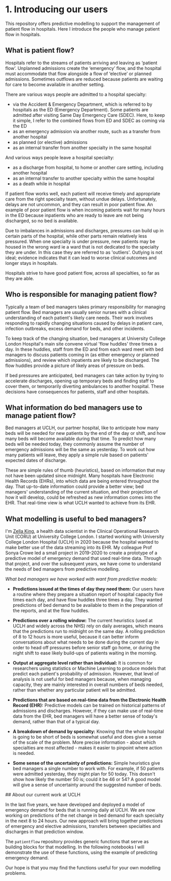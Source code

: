 # 1. Introducing our users

This repository offers predictive modelling to support the management of patient flow in hospitals. Here I introduce the people who manage patient flow in hospitals. 

## What is patient flow?

Hospitals refer to the streams of patients arriving and leaving as ‘patient flow’. Unplanned admissions create the ‘emergency’ flow, and the hospital must accommodate that flow alongside a flow of ‘elective’ or planned admissions. Sometimes outflows are reduced because patients are waiting for care to become available in another setting.  

There are various ways people are admitted to a hospital specialty: 

- via the Accident & Emergency Department, which is referred to by hospitals as the ED (Emergency Department). Some patients are admitted after visiting Same Day Emergency Care (SDEC). Here, to keep it simple, I refer to the combined flows from ED and SDEC as coming via the ED
- as an emergency admission via another route, such as a transfer from another hospital
- as planned (or elective) admissions 
- as an internal transfer from another specialty in the same hospital

And various ways people leave a hospital specialty: 

- as a discharge from hospital, to home or another care setting, including another hospital
- as an internal transfer to another specialty within the same hospital
- as a death while in hospital

If patient flow works well, each patient will receive timely and appropriate care from the right specialty team, without undue delays. Unfortunately, delays are not uncommon, and they can result in poor patient flow. An example of poor patient flow is when incoming patients wait for many hours in the ED because inpatients who are ready to leave are not being discharged, so no bed is available.

Due to imbalances in admissions and discharges, pressures can build up in certain parts of the hospital, while other parts remain relatively less pressured. When one specialty is under pressure, new patients may be housed in the wrong ward ie a ward that is not dedicated to the specialty they are under. In this case they are referred to as 'outliers'. Outlying is not ideal; evidence indicates that it can lead to worse clinical outcomes and longer stays in hospitals. 

Hospitals strive to have good patient flow, across all specialties, so far as they are able. 

## Who is responsible for managing patient flow?

Typically a team of bed managers takes primary responsibility for managing patient flow. Bed managers are usually senior nurses with a clinical understanding of each patient's likely care needs. Their work involves responding to rapidly changing situations caused by delays in patient care, infection outbreaks, excess demand for beds, and other incidents.

To keep track of the changing situation, bed managers at University College London Hospital's main site convene virtual 'flow huddles' three times a day. In these huddles, staff from the ED and from each ward meet with bed managers to discuss patients coming in (as either emergency or planned admissions), and review which inpatients are likely to be discharged. The flow huddles provide a picture of likely areas of pressure on beds.

If bed pressures are anticipated, bed managers can take action by trying to accelerate discharges, opening up temporary beds and finding staff to cover them, or temporarily diverting ambulances to another hospital. These decisions have consequences for patients, staff and other hospitals. 

## What information do bed managers use to manage patient flow? 

Bed managers at UCLH, our partner hospital, like to anticipate how many beds will be needed for new patients by the end of the day or shift, and how many beds will become available during that time. To predict how many beds will be needed today, they commonly assume the number of emergency admissions will be the same as yesterday. To work out how many patients will leave, they apply a simple rule based on patients' expected dates of discharge. 

These are simple rules of thumb (heuristics), based on information that may not have been updated since midnight. Many hospitals have Electronic Health Records (EHRs), into which data are being entered throughout the day. That up-to-date information could provide a better view; bed managers' understanding of the current situation, and their projection of how it will develop, could be refreshed as new information comes into the EHR. That real-time view is what UCLH wanted to achieve from its EHR. 

## What modelling is useful to bed managers? 

I'm [Zella King](https://github.com/zmek/), a health data scientist in the Clinical Operational Research Unit (CORU) at University College London. I started working with University College London Hospital (UCLH) in 2020 because the hospital wanted to make better use of the data streaming into its EHR. My colleague Prof Sonya Crowe led a small project in 2019-2020 to create a prototype of a predictive model of emergency demand that used real-time data. Through that project, and over the subsequent years, we have come to understand the needs of bed managers from predictive modelling. 

*What bed managers we have worked with want from predictive models:*

- **Predictions issued at the times of day they need them:**
  Our users have a routine where they prepare a situation report of hospital capacity five times each day, and have flow huddles three times a day. They wanted predictions of bed demand to be available to them in the preparation of the reports, and at the flow huddles. 

- **Predictions over a rolling window:**
  The current heuristics (used at UCLH and widely across the NHS) rely on daily averages, which means that the predictions run to midnight on the same day. A rolling prediction of 8 to 12 hours is more useful, because it can better inform conversations about what needs to be done during the current day in order to head off pressures before senior staff go home, or during the night shift to ease likely build-ups of patients waiting in the morning.  

- **Output at aggregate level rather than individual:**
  It is common for researchers using statistics or Machine Learning to produce models that predict each patient's probability of admission. However, that level of analysis is not useful for bed managers because, when managing capacity, they are mainly interested in overall numbers of beds needed, rather than whether any particular patient will be admitted.

- **Predictions that are based on real-time data from the Electronic Health Record (EHR):**
  Predictive models can be trained on historical patterns of admissions and discharges. However, if they can make use of real-time data from the EHR, bed managers will have a better sense of today's demand, rather than that of a typical day.

- **A breakdown of demand by specialty:**
  Knowing that the whole hospital is going to be short of beds is somewhat useful and does give a sense of the scale of the problem. More precise information - about which specialties are most affected - makes it easier to pinpoint where action is needed. 

- **Some sense of the uncertainty of predictions:**
  Simple heuristics give bed managers a single number to work with. For example, if 50 patients were admitted yesterday, they might plan for 50 today. This doesn't show how likely the number 50 is; could it be 46 or 54? A good model will give a sense of uncertainty around the suggested number of beds.

## About our current work at UCLH

In the last five years, we have developed and deployed a model of emergency demand for beds that is running daily at UCLH. We are now working on predictions of the net change in bed demand for each specialty in the next 8 to 24 hours. Our new approach will bring together predictions of emergency and elective admissions, transfers between specialties and discharges in that prediction window.

The `patientflow` repository provides generic functions that serve as building blocks for that modelling. In the following notebooks I will demonstrate the use of these functions, using the example of predicting emergency demand. 

Our hope is that you may find the functions useful for your own modelling problems.







